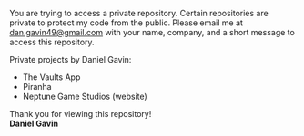 
You are trying to access a private repository. Certain repositories are private to protect my code from the public. Please email me at dan.gavin49@gmail.com with your name, company, and a short message to access this repository.

Private projects by Daniel Gavin:
- The Vaults App
- Piranha
- Neptune Game Studios  (website)

Thank you for viewing this repository!\
**Daniel Gavin**
